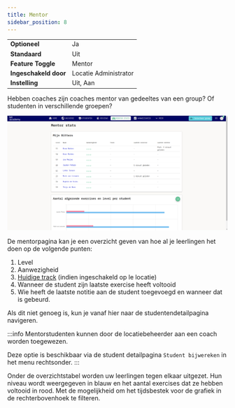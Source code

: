 ```yaml
---
title: Mentor
sidebar_position: 8
---
```


|                       |                       |
|-----------------------|-----------------------|
| **Optioneel**         | Ja                    |
| **Standaard**         | Uit                   |
| **Feature Toggle**    | Mentor                |
| **Ingeschakeld door** | Locatie Administrator |
| **Instelling**        | Uit, Aan              |

Hebben coaches zijn coaches mentor van gedeeltes van een group? Of studenten in verschillende groepen?

![Mentor overview](/img/staff/coaches/mentor/mentor-overview.png)

De mentorpagina kan je een overzicht geven van hoe al je leerlingen het doen op de volgende punten:

1. Level
2. Aanwezigheid
3. [Huidige track](/docs/tracks) (indien ingeschakeld op le locatie)
4. Wanneer de student zijn laatste exercise heeft voltooid
5. Wie heeft de laatste notitie aan de student toegevoegd en wanneer dat is gebeurd.

Als dit niet genoeg is, kun je vanaf hier naar de studentendetailpagina navigeren.

:::info
Mentorstudenten kunnen door de locatiebeheerder aan een coach worden toegewezen.

Deze optie is beschikbaar via de student detailpagina `Student bijwereken` in het menu rechtsonder.
:::

Onder de overzichtstabel worden uw leerlingen tegen elkaar uitgezet.
Hun niveau wordt weergegeven in blauw en het aantal exercises dat ze hebben voltooid in rood.
Met de mogelijkheid om het tijdsbestek voor de grafiek in de rechterbovenhoek te filteren.
